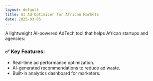```yaml
---
layout: default
title: AI Ad Optimizer for African Markets
date: 2025-03-05
---
```


A lightweight AI-powered AdTech tool that helps African startups and agencies:

### ✅ Key Features:
- Real-time ad performance optimization.
- AI-generated recommendations to reduce ad waste.
- Built-in analytics dashboard for marketers.
